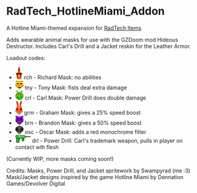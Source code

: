 # RadTech_HotlineMiami_Addon
A Hotline Miami-themed expansion for [RadTech Items](https://github.com/swampyrad/RadTechItemPack)

Adds wearable animal masks for use with 
the GZDoom mod Hideous Destructor.
Includes Carl's Drill and a Jacket reskin 
for the Leather Armor.

Loadout codes:

- ![Thumbnail](https://github.com/swampyrad/RadTech_HotlineMiami_Addon/blob/main/sprites/RICHA0.png) rch - Richard Mask: no abilities
- ![Thumbnail](https://github.com/swampyrad/RadTech_HotlineMiami_Addon/blob/main/sprites/TONYA0.png) tny - Tony Mask: fists deal extra damage
- ![Thumbnail](https://github.com/swampyrad/RadTech_HotlineMiami_Addon/blob/main/sprites/CARLA0.png) crl - Carl Mask: Power Drill does double damage 
- ![Thumbnail](https://github.com/swampyrad/RadTech_HotlineMiami_Addon/blob/main/sprites/GRHMA0.png) grm - Graham Mask: gives a 25% speed boost
- ![Thumbnail](https://github.com/swampyrad/RadTech_HotlineMiami_Addon/blob/main/sprites/BRNDA0.png) brn - Brandon Mask: gives a 50% speed boost
- ![Thumbnail](https://github.com/swampyrad/RadTech_HotlineMiami_Addon/blob/main/sprites/OSCRA0.png) osc - Oscar Mask: adds a red monochrome filter
- ![Thumbnail](https://github.com/swampyrad/RadTech_HotlineMiami_Addon/blob/main/sprites/DRLPA0.png) drl - Power Drill: Carl's trademark weapon, 
      pulls in player on contact wth flesh

(Currently WIP, more masks coming soon!)

Credits:
Masks, Power Drill, and Jacket spritework by Swampyrad (me :3)
Mask/Jacket designs inspired by the game Hotline Miami 
by Dennation Games/Devolver Digital
